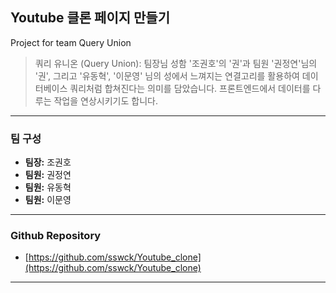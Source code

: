 ## Youtube 클론 페이지 만들기

Project for team Query Union

> 쿼리 유니온 (Query Union): 팀장님 성함 '조권호'의 '권'과 팀원 '권정연'님의 '권', 그리고 '유동혁', '이문영' 님의 성에서 느껴지는 연결고리를 활용하여 데이터베이스 쿼리처럼 합쳐진다는 의미를 담았습니다. 프론트엔드에서 데이터를 다루는 작업을 연상시키기도 합니다.

---

### 팀 구성

- **팀장:** 조권호
- **팀원:** 권정연
- **팀원:** 유동혁
- **팀원:** 이문영

---

### Github Repository

- [https://github.com/sswck/Youtube_clone](https://github.com/sswck/Youtube_clone)

---
